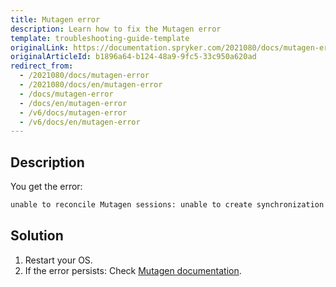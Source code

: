 ```yaml
---
title: Mutagen error
description: Learn how to fix the Mutagen error
template: troubleshooting-guide-template
originalLink: https://documentation.spryker.com/2021080/docs/mutagen-error
originalArticleId: b1896a64-b124-48a9-9fc5-33c950a620ad
redirect_from:
  - /2021080/docs/mutagen-error
  - /2021080/docs/en/mutagen-error
  - /docs/mutagen-error
  - /docs/en/mutagen-error
  - /v6/docs/mutagen-error
  - /v6/docs/en/mutagen-error
---
```


## Description
You get the error:
```bash
unable to reconcile Mutagen sessions: unable to create synchronization session (spryker-dev-codebase): unable to connect to beta: unable to connect to endpoint: unable to dial agent endpoint: unable to create agent command: unable to probe container: container probing failed under POSIX hypothesis (signal: killed) and Windows hypothesis (signal: killed)
```

## Solution
1. Restart your OS.
2. If the error persists: Check [Mutagen documentation](https://mutagen.io/documentation/introduction).
